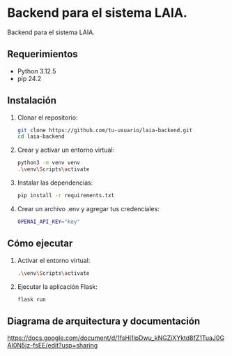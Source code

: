 # Backend para el sistema LAIA.
Backend para el sistema LAIA.

## Requerimientos
- Python 3.12.5
- pip 24.2

## Instalación
1. Clonar el repositorio:
   ```bash
   git clone https://github.com/tu-usuario/laia-backend.git
   cd laia-backend
   ```
2. Crear y activar un entorno virtual:
   ```bash
   python3 -m venv venv
   .\venv\Scripts\activate
   ```

3. Instalar las dependencias:
   ```bash
   pip install -r requirements.txt
   ```

4. Crear un archivo .env y agregar tus credenciales:
   ```bash
   OPENAI_API_KEY="key"
   ```

## Cómo ejecutar
1. Activar el entorno virtual:
   ```bash
   .\venv\Scripts\activate
   ```

2. Ejecutar la aplicación Flask:
   ```bash
   flask run
   ```

## Diagrama de arquitectura y documentación
https://docs.google.com/document/d/1fsHj1lpDwu_kNGZiXYktd8fZ1TuaJ0GAI0N5jz-fsEE/edit?usp=sharing